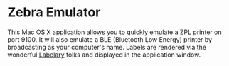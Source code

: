 # Zebra Emulator

This Mac OS X application allows you to quickly emulate a ZPL printer on port 9100.
It will also emulate a BLE (Bluetooth Low Energy) printer by broadcasting as your computer's name.
Labels are rendered via the wonderful [Labelary](http://labelary.com/viewer.html) folks and displayed in the application window.

